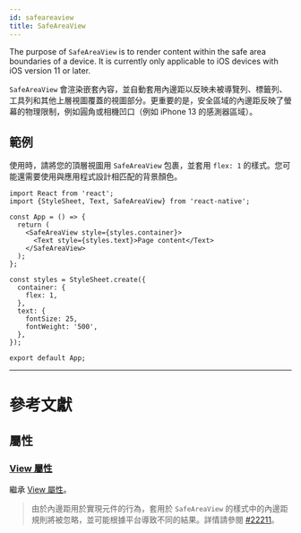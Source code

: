 ```yaml
---
id: safeareaview
title: SafeAreaView
---
```


The purpose of `SafeAreaView` is to render content within the safe area boundaries of a device. It is currently only applicable to iOS devices with iOS version 11 or later.

`SafeAreaView` 會渲染嵌套內容，並自動套用內邊距以反映未被導覽列、標籤列、工具列和其他上層視圖覆蓋的視圖部分。更重要的是，安全區域的內邊距反映了螢幕的物理限制，例如圓角或相機凹口（例如 iPhone 13 的感測器區域）。

## 範例

使用時，請將您的頂層視圖用 `SafeAreaView` 包裹，並套用 `flex: 1` 的樣式。您可能還需要使用與應用程式設計相匹配的背景顏色。

```SnackPlayer name=SafeAreaView&supportedPlatforms=ios
import React from 'react';
import {StyleSheet, Text, SafeAreaView} from 'react-native';

const App = () => {
  return (
    <SafeAreaView style={styles.container}>
      <Text style={styles.text}>Page content</Text>
    </SafeAreaView>
  );
};

const styles = StyleSheet.create({
  container: {
    flex: 1,
  },
  text: {
    fontSize: 25,
    fontWeight: '500',
  },
});

export default App;
```

---

# 參考文獻

## 屬性

### [View 屬性](view.md#props)

繼承 [View 屬性](view.md#props)。

> 由於內邊距用於實現元件的行為，套用於 `SafeAreaView` 的樣式中的內邊距規則將被忽略，並可能根據平台導致不同的結果。詳情請參閱 [#22211](https://github.com/facebook/react-native/issues/22211)。